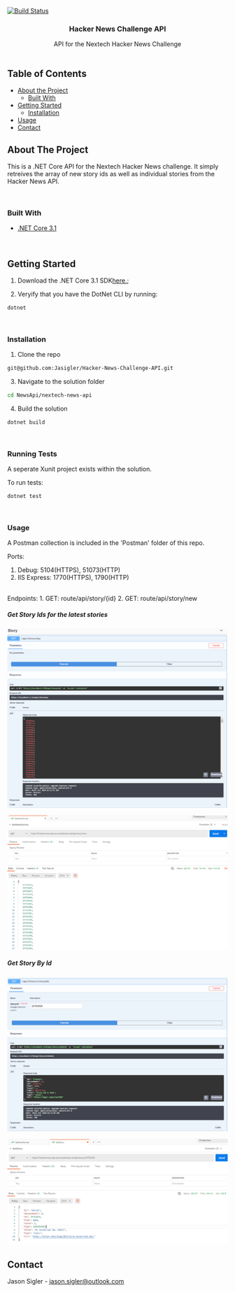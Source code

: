 [![Build Status](https://dev.azure.com/jasonsigler0724/HackerNews/_apis/build/status/Jasigler.Hacker-News-Challenge-API?branchName=master)](https://dev.azure.com/jasonsigler0724/HackerNews/_build/latest?definitionId=2&branchName=master)

<p align="center">

  <h3 align="center">Hacker News Challenge API</h3>

  <p align="center">
     API for the Nextech Hacker News Challenge
    <br />
    <br />
  </p>
</p>


## Table of Contents

* [About the Project](#about-the-project)
  * [Built With](#built-with)
* [Getting Started](#getting-started)
  * [Installation](#installation)
* [Usage](#usage)
* [Contact](#contact)



## About The Project

This is a .NET Core API for the Nextech Hacker News challenge. It simply retreives the array of new story ids as well as individual stories from the Hacker News API. 

<br/>


### Built With

* [.NET Core 3.1](https://angular.io/)
<br/>

## Getting Started

1. Download the .NET Core 3.1 SDK[here.](https://nodejs.org/en);

2. Veryify that you have the DotNet CLI by running:
```sh
dotnet 
```
<br/>

### Installation

1. Clone the repo
```sh
git@github.com:Jasigler/Hacker-News-Challenge-API.git
```
3. Navigate to the solution folder
```sh
cd NewsApi/nextech-news-api
```
4. Build the solution
```sh
dotnet build
```
<br/>

### Running Tests

A seperate Xunit project exists within the solution.

To run tests: 
```sh
dotnet test
```
<br/>

### Usage

A Postman collection is included in the 'Postman' folder of this repo.

Ports:
  1. Debug: 5104(HTTPS), 51073(HTTP)
  2. IIS Express: 1770(HTTPS), 1790(HTTP)
<br/>
Endpoints:
  1. GET: route/api/story/{id}
  2. GET: route/api/story/new
<br/>

##### Get Story Ids for the latest stories

![Latest_Swagger](https://github.com/Jasigler/Hacker-News-Challenge-API/blob/master/Images/Get_New_Swagger.PNG)


![GET Latest](https://github.com/Jasigler/Hacker-News-Challenge-API/blob/master/Images/Get_New.PNG)


##### Get Story By Id

![Get Story By Swagger](https://github.com/Jasigler/Hacker-News-Challenge-API/blob/master/Images/Get_Story_Swagger.PNG)



![GETStory](https://github.com/Jasigler/Hacker-News-Challenge-API/blob/master/Images/Get_Story.PNG)
<br/>

## Contact

Jason Sigler - jason.sigler@outlook.com

